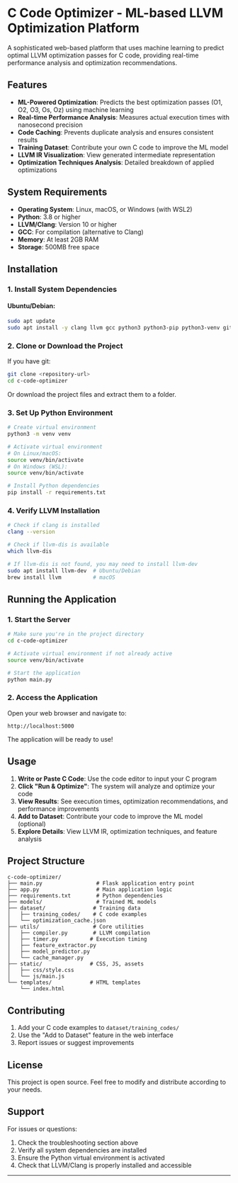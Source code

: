 # C Code Optimizer - ML-based LLVM Optimization Platform

A sophisticated web-based platform that uses machine learning to predict optimal LLVM optimization passes for C code, providing real-time performance analysis and optimization recommendations.

## Features

- **ML-Powered Optimization**: Predicts the best optimization passes (O1, O2, O3, Os, Oz) using machine learning
- **Real-time Performance Analysis**: Measures actual execution times with nanosecond precision
- **Code Caching**: Prevents duplicate analysis and ensures consistent results
- **Training Dataset**: Contribute your own C code to improve the ML model
- **LLVM IR Visualization**: View generated intermediate representation
- **Optimization Techniques Analysis**: Detailed breakdown of applied optimizations

## System Requirements

- **Operating System**: Linux, macOS, or Windows (with WSL2)
- **Python**: 3.8 or higher
- **LLVM/Clang**: Version 10 or higher
- **GCC**: For compilation (alternative to Clang)
- **Memory**: At least 2GB RAM
- **Storage**: 500MB free space

## Installation

### 1. Install System Dependencies

#### Ubuntu/Debian:
```bash
sudo apt update
sudo apt install -y clang llvm gcc python3 python3-pip python3-venv git
```


### 2. Clone or Download the Project

If you have git:
```bash
git clone <repository-url>
cd c-code-optimizer
```

Or download the project files and extract them to a folder.

### 3. Set Up Python Environment

```bash
# Create virtual environment
python3 -m venv venv

# Activate virtual environment
# On Linux/macOS:
source venv/bin/activate
# On Windows (WSL):
source venv/bin/activate

# Install Python dependencies
pip install -r requirements.txt
```

### 4. Verify LLVM Installation

```bash
# Check if clang is installed
clang --version

# Check if llvm-dis is available
which llvm-dis

# If llvm-dis is not found, you may need to install llvm-dev
sudo apt install llvm-dev  # Ubuntu/Debian
brew install llvm          # macOS
```

## Running the Application

### 1. Start the Server

```bash
# Make sure you're in the project directory
cd c-code-optimizer

# Activate virtual environment if not already active
source venv/bin/activate

# Start the application
python main.py
```

### 2. Access the Application

Open your web browser and navigate to:
```
http://localhost:5000
```

The application will be ready to use!

## Usage

1. **Write or Paste C Code**: Use the code editor to input your C program
2. **Click "Run & Optimize"**: The system will analyze and optimize your code
3. **View Results**: See execution times, optimization recommendations, and performance improvements
4. **Add to Dataset**: Contribute your code to improve the ML model (optional)
5. **Explore Details**: View LLVM IR, optimization techniques, and feature analysis

## Project Structure

```
c-code-optimizer/
├── main.py                 # Flask application entry point
├── app.py                  # Main application logic
├── requirements.txt        # Python dependencies
├── models/                 # Trained ML models
├── dataset/               # Training data
│   ├── training_codes/    # C code examples
│   └── optimization_cache.json
├── utils/                 # Core utilities
│   ├── compiler.py        # LLVM compilation
│   ├── timer.py          # Execution timing
│   ├── feature_extractor.py
│   ├── model_predictor.py
│   └── cache_manager.py
├── static/               # CSS, JS, assets
│   ├── css/style.css
│   └── js/main.js
└── templates/            # HTML templates
    └── index.html
```

## Contributing

1. Add your C code examples to `dataset/training_codes/`
2. Use the "Add to Dataset" feature in the web interface
3. Report issues or suggest improvements

## License

This project is open source. Feel free to modify and distribute according to your needs.

## Support

For issues or questions:
1. Check the troubleshooting section above
2. Verify all system dependencies are installed
3. Ensure the Python virtual environment is activated
4. Check that LLVM/Clang is properly installed and accessible

---
